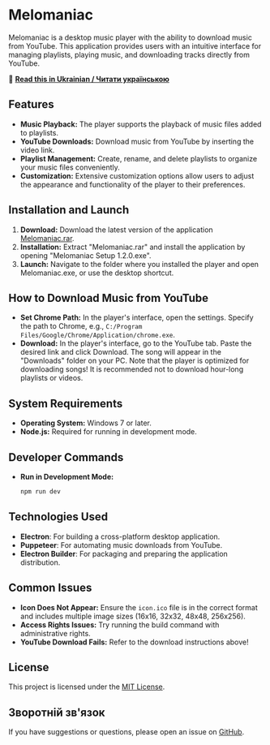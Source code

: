 # Melomaniac

Melomaniac is a desktop music player with the ability to download music from YouTube. This application provides users with an intuitive interface for managing playlists, playing music, and downloading tracks directly from YouTube.

📄 **[Read this in Ukrainian / Читати українською](READMEua.md)**

## Features
- **Music Playback:** The player supports the playback of music files added to playlists.
- **YouTube Downloads:** Download music from YouTube by inserting the video link.
- **Playlist Management:** Create, rename, and delete playlists to organize your music files conveniently.
- **Customization:** Extensive customization options allow users to adjust the appearance and functionality of the player to their preferences.

## Installation and Launch
1. **Download:** Download the latest version of the application [Melomaniac.rar](https://github.com/yuriiavr/desctop-player/releases/download/Melomaniac/Melomaniac.1.2.0.rar).
2. **Installation:** Extract "Melomaniac.rar" and install the application by opening "Melomaniac Setup 1.2.0.exe".
3. **Launch:** Navigate to the folder where you installed the player and open Melomaniac.exe, or use the desktop shortcut.

## How to Download Music from YouTube
- **Set Chrome Path:** In the player's interface, open the settings. Specify the path to Chrome, e.g., `C:/Program Files/Google/Chrome/Application/chrome.exe`.
- **Download:** In the player's interface, go to the YouTube tab. Paste the desired link and click Download. The song will appear in the "Downloads" folder on your PC. Note that the player is optimized for downloading songs! It is recommended not to download hour-long playlists or videos.

## System Requirements
- **Operating System:** Windows 7 or later.
- **Node.js:** Required for running in development mode.

## Developer Commands
- **Run in Development Mode:**
  ```bash
  npm run dev

## Technologies Used
- **Electron**: For building a cross-platform desktop application.
- **Puppeteer**: For automating music downloads from YouTube.
- **Electron Builder**: For packaging and preparing the application distribution.

## Common Issues
- **Icon Does Not Appear:** Ensure the `icon.ico` file is in the correct format and includes multiple image sizes (16x16, 32x32, 48x48, 256x256).
- **Access Rights Issues:** Try running the build command with administrative rights.
- **YouTube Download Fails:** Refer to the download instructions above!

## License
This project is licensed under the [MIT License](LICENSE).

## Зворотній зв'язок
If you have suggestions or questions, please open an issue on [GitHub](https://github.com/username/myPlayer/issues).